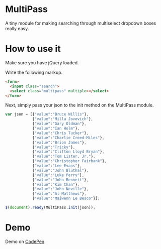 # MultiPass

A tiny module for making searching through multiselect dropdown boxes really easy.

# How to use it
Make sure you have jQuery loaded.

Write the following markup.

```html
<form>
  <input class="search">
  <select class="multipass" multiple></select>
</form>
```

Next, simply pass your json to the init method on the MultiPass module.
```javascript
var json = [{"value":"Bruce Willis"},
            {"value":"Milla Jovovich"},
            {"value":"Gary Oldman"},
            {"value":"Ian Holm"},
            {"value":"Chris Tucker"},
            {"value":"Charlie Creed-Miles"},
            {"value":"Brion James"},
            {"value":"Tricky"},
            {"value":"Clifton Lloyd Bryan"},
            {"value":"Tom Lister, Jr."},
            {"value":"Christopher Fairbank"},
            {"value":"Lee Evans"},
            {"value":"John Bluthal"},
            {"value":"Luke Perry"},
            {"value":"John Bennett"},
            {"value":"Kim Chan"},
            {"value":"John Neville"},
            {"value":"Al Matthews"},
            {"value":"Maïwenn Le Besco"}];

$(document).ready(MultiPass.init(json));
```

# Demo
Demo on [CodePen](http://codepen.io/philipbrown/pen/HEDgk).
